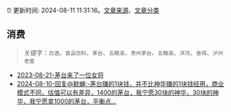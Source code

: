 :alarm_clock: 更新时间: 2024-08-11 11:31:16。[文章来源](/README.md)、[文章分类](/TAGS.md)

## 消费


> 关键字：`白酒`、`食品饮料`、`茅台`、`五粮液`、`贵州茅台`、`五粮液`、`洋河`、`舍得`、`泸州老窖`



- [2023-08-21-茅台来了一位女将](https://www.aicaijing.com.cn/article/18587) 
- [2024-08-10-回复@默蝉:-茅台赚的1块钱，并不比神华赚的1块钱经用，商业模式不同，估值可以有差异，1400的茅台，我宁愿30块的神华，30块的神华，我宁愿拿1000的茅台，平衡点...](https://xueqiu.com/8790885129/300602168) 
